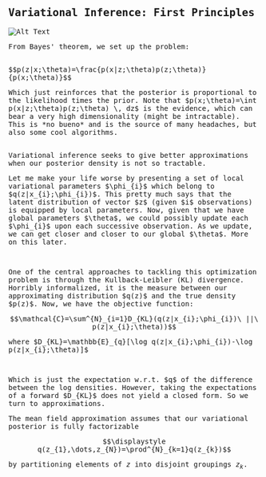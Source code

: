 ## Variational Inference: First Principles
<script>
MathJax = {
  tex: {
    inlineMath: [['$', '$'], ['\\(', '\\)']]
  },
  svg: {
    fontCache: 'global'
  }
};
</script>
<script type="text/javascript" id="MathJax-script" async
  src="https://cdn.jsdelivr.net/npm/mathjax@3/es5/tex-svg.js">
</script>
<style> body { font-family: "Roboto Mono", monospace; } </style>
![Alt Text](https://www.google.com/url?sa=i&url=https%3A%2F%2Fdaftpatience.tumblr.com%2Fpost%2F682913036764430337&psig=AOvVaw2c19BeNOXgpyO7vGaHlIoT&ust=1710051294864000&source=images&cd=vfe&opi=89978449&ved=0CBMQjRxqFwoTCPDv9dHD5oQDFQAAAAAdAAAAABAY)
<p>From Bayes' theorem, we set up the problem: </p>
<br>
$$p(z|x;\theta)=\frac{p(x|z;\theta)p(z;\theta)}{p(x;\theta)}$$
<br>
<p> Which just reinforces that the posterior is proportional to the likelihood times the prior. Note that $p(x;\theta)=\int p(x|z;\theta)p(z;\theta) \, dz$ is the evidence, which can bear a very high dimensionality (might be intractable). This is *no bueno* and is the source of many headaches, but also some cool algorithms. </p>
<br>
Variational inference seeks to give better approximations when our posterior density is not so tractable. 
<br>
<p>Let me make your life worse by presenting a set of local variational parameters $\phi_{i}$ which belong to $q(z|x_{i};\phi_{i})$. This pretty much says that the latent distribution of vector $z$ (given $i$ observations) is equipped by local parameters. Now, given that we have global parameters $\theta$, we could possibly update each $\phi_{i}$ upon each successive observation. As we update, we can get closer and closer to our global $\theta$. More on this later.</p>
<br>
<p>One of the central approaches to tackling this optimization problem is through the Kullback-Leibler (KL) divergence. Horribly informalized, it is the measure between our approximating distribution $q(z)$ and the true density $p(z)$. Now, we have the objective function:
</p>

$$\mathcal{C}=\sum^{N}_{i=1}D_{KL}(q(z|x_{i};\phi_{i})\ ||\ p(z|x_{i};\theta))$$
<p>where $D_{KL}=\mathbb{E}_{q}[\log q(z|x_{i};\phi_{i})-\log p(z|x_{i};\theta)]$</p>
<br>
<p>Which is just the expectation w.r.t. $q$ of the difference between the log densities.
However, taking the expectations of a forward $D_{KL}$  does not yield a closed form. So we turn to approximations. </p>

<p>The mean field approximation assumes that our variational posterior is fully factorizable</p>

$$\displaystyle q(z_{1},\dots,z_{N})=\prod^{N}_{k=1}q(z_{k})$$

by partitioning elements of $z$ into disjoint groupings $z_{k}$.


